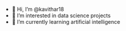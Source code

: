 - 👋 Hi, I’m @kavithar18
- 👀 I’m interested in data science projects
- 🌱 I’m currently learning artificial intelligence


<!---
kavithar18/kavithar18 is a ✨ special ✨ repository because its `README.md` (this file) appears on your GitHub profile.
You can click the Preview link to take a look at your changes.
--->
